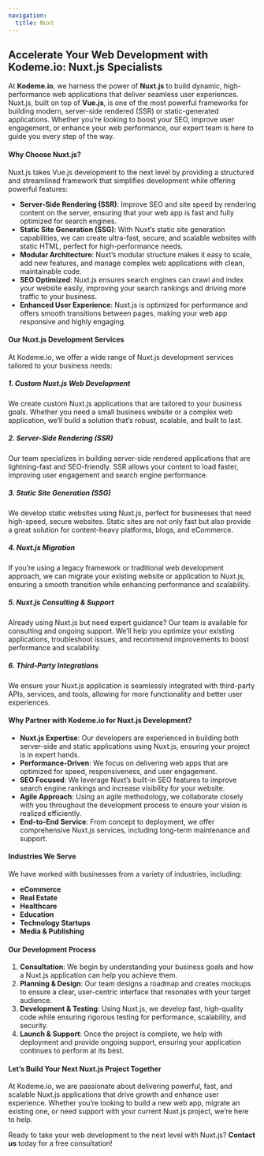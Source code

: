 ```yaml
---
navigation:
  title: Nuxt
---
```


## Accelerate Your Web Development with Kodeme.io: Nuxt.js Specialists

At **Kodeme.io**, we harness the power of **Nuxt.js** to build dynamic, high-performance web applications that deliver seamless user experiences. Nuxt.js, built on top of **Vue.js**, is one of the most powerful frameworks for building modern, server-side rendered (SSR) or static-generated applications. Whether you’re looking to boost your SEO, improve user engagement, or enhance your web performance, our expert team is here to guide you every step of the way.

#### Why Choose Nuxt.js?

Nuxt.js takes Vue.js development to the next level by providing a structured and streamlined framework that simplifies development while offering powerful features:

- **Server-Side Rendering (SSR)**: Improve SEO and site speed by rendering content on the server, ensuring that your web app is fast and fully optimized for search engines.
- **Static Site Generation (SSG)**: With Nuxt’s static site generation capabilities, we can create ultra-fast, secure, and scalable websites with static HTML, perfect for high-performance needs.
- **Modular Architecture**: Nuxt’s modular structure makes it easy to scale, add new features, and manage complex web applications with clean, maintainable code.
- **SEO Optimized**: Nuxt.js ensures search engines can crawl and index your website easily, improving your search rankings and driving more traffic to your business.
- **Enhanced User Experience**: Nuxt.js is optimized for performance and offers smooth transitions between pages, making your web app responsive and highly engaging.

#### Our Nuxt.js Development Services

At Kodeme.io, we offer a wide range of Nuxt.js development services tailored to your business needs:

##### 1. **Custom Nuxt.js Web Development**

We create custom Nuxt.js applications that are tailored to your business goals. Whether you need a small business website or a complex web application, we’ll build a solution that’s robust, scalable, and built to last.

##### 2. **Server-Side Rendering (SSR)**

Our team specializes in building server-side rendered applications that are lightning-fast and SEO-friendly. SSR allows your content to load faster, improving user engagement and search engine performance.

##### 3. **Static Site Generation (SSG)**

We develop static websites using Nuxt.js, perfect for businesses that need high-speed, secure websites. Static sites are not only fast but also provide a great solution for content-heavy platforms, blogs, and eCommerce.

##### 4. **Nuxt.js Migration**

If you’re using a legacy framework or traditional web development approach, we can migrate your existing website or application to Nuxt.js, ensuring a smooth transition while enhancing performance and scalability.

##### 5. **Nuxt.js Consulting & Support**

Already using Nuxt.js but need expert guidance? Our team is available for consulting and ongoing support. We’ll help you optimize your existing applications, troubleshoot issues, and recommend improvements to boost performance and scalability.

##### 6. **Third-Party Integrations**

We ensure your Nuxt.js application is seamlessly integrated with third-party APIs, services, and tools, allowing for more functionality and better user experiences.

#### Why Partner with Kodeme.io for Nuxt.js Development?

- **Nuxt.js Expertise**: Our developers are experienced in building both server-side and static applications using Nuxt.js, ensuring your project is in expert hands.
- **Performance-Driven**: We focus on delivering web apps that are optimized for speed, responsiveness, and user engagement.
- **SEO Focused**: We leverage Nuxt’s built-in SEO features to improve search engine rankings and increase visibility for your website.
- **Agile Approach**: Using an agile methodology, we collaborate closely with you throughout the development process to ensure your vision is realized efficiently.
- **End-to-End Service**: From concept to deployment, we offer comprehensive Nuxt.js services, including long-term maintenance and support.

#### Industries We Serve

We have worked with businesses from a variety of industries, including:

- **eCommerce**
- **Real Estate**
- **Healthcare**
- **Education**
- **Technology Startups**
- **Media & Publishing**

#### Our Development Process

1. **Consultation**: We begin by understanding your business goals and how a Nuxt.js application can help you achieve them.
2. **Planning & Design**: Our team designs a roadmap and creates mockups to ensure a clear, user-centric interface that resonates with your target audience.
3. **Development & Testing**: Using Nuxt.js, we develop fast, high-quality code while ensuring rigorous testing for performance, scalability, and security.
4. **Launch & Support**: Once the project is complete, we help with deployment and provide ongoing support, ensuring your application continues to perform at its best.

#### Let’s Build Your Next Nuxt.js Project Together

At Kodeme.io, we are passionate about delivering powerful, fast, and scalable Nuxt.js applications that drive growth and enhance user experience. Whether you’re looking to build a new web app, migrate an existing one, or need support with your current Nuxt.js project, we’re here to help.

Ready to take your web development to the next level with Nuxt.js? **Contact us** today for a free consultation!

